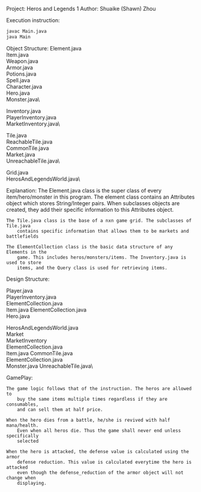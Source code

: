 Project: Heros and Legends 1
Author: Shuaike (Shawn) Zhou


Execution instruction:
```bash
javac Main.java
java Main
```

Object Structure:
Element.java\
    Item.java\
        Weapon.java\
        Armor.java\
        Potions.java\
        Spell.java\
    Character.java\
        Hero.java\
        Monster.java\

Inventory.java\
    PlayerInventory.java\
    MarketInventory.java\

Tile.java\
    ReachableTile.java\
        CommonTile.java\
        Market.java\
    UnreachableTile.java\

Grid.java\
    HerosAndLegendsWorld.java\

Explanation:
    The Element.java class is the super class of every item/hero/monster in 
        this program. The element class contains an Attributes object which stores
        String/Integer pairs. When subclasses objects are created, they add their 
        specific information to this Attributes object. 

    The Tile.java class is the base of a nxn game grid. The subclasses of Tile.java
        contains specific information that allows them to be markets and battlefields

    The ElementCollection class is the basic data structure of any Elements in the
        game. This includes heros/monsters/items. The Inventory.java is used to store
        items, and the Query class is used for retrieving items.



Design Structure:
    
Player.java\
    PlayerInventory.java\
        ElementCollection.java\
            Item.java
    ElementCollection.java\
        Hero.java

HerosAndLegendsWorld.java\
    Market\
        MarketInventory\
            ElementCollection.java\
                Item.java
    CommonTile.java\
        ElementCollection.java\
            Monster.java
    UnreachableTile.java\

GamePlay:

    The game logic follows that of the instruction. The heros are allowed to 
        buy the same items multiple times regardless if they are consumables,
        and can sell them at half price. 
    
    When the hero dies from a battle, he/she is revived with half mana/health.
        Even when all heros die. Thus the game shall never end unless specifically
        selected

    When the hero is attacked, the defense value is calculated using the armor 
        defense reduction. This value is calculated everytime the hero is attacked
        even though the defense_reduction of the armor object will not change when
        displaying.